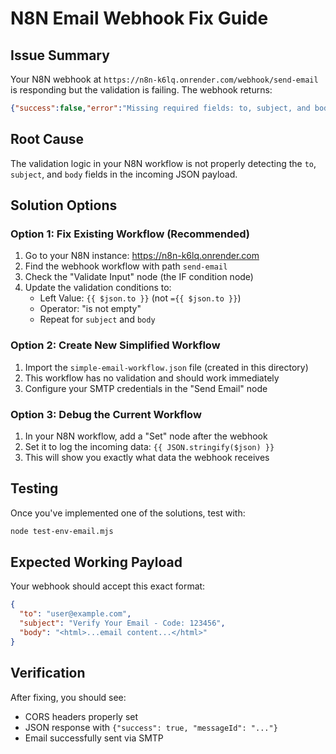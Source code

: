 # N8N Email Webhook Fix Guide

## Issue Summary
Your N8N webhook at `https://n8n-k6lq.onrender.com/webhook/send-email` is responding but the validation is failing. The webhook returns:
```json
{"success":false,"error":"Missing required fields: to, subject, and body are required","errorCode":"VALIDATION_ERROR"}
```

## Root Cause
The validation logic in your N8N workflow is not properly detecting the `to`, `subject`, and `body` fields in the incoming JSON payload.

## Solution Options

### Option 1: Fix Existing Workflow (Recommended)
1. Go to your N8N instance: https://n8n-k6lq.onrender.com
2. Find the webhook workflow with path `send-email`
3. Check the "Validate Input" node (the IF condition node)
4. Update the validation conditions to:
   - Left Value: `{{ $json.to }}` (not `={{ $json.to }}`)
   - Operator: "is not empty"
   - Repeat for `subject` and `body`

### Option 2: Create New Simplified Workflow
1. Import the `simple-email-workflow.json` file (created in this directory)
2. This workflow has no validation and should work immediately
3. Configure your SMTP credentials in the "Send Email" node

### Option 3: Debug the Current Workflow
1. In your N8N workflow, add a "Set" node after the webhook
2. Set it to log the incoming data: `{{ JSON.stringify($json) }}`
3. This will show you exactly what data the webhook receives

## Testing
Once you've implemented one of the solutions, test with:
```bash
node test-env-email.mjs
```

## Expected Working Payload
Your webhook should accept this exact format:
```json
{
  "to": "user@example.com",
  "subject": "Verify Your Email - Code: 123456",
  "body": "<html>...email content...</html>"
}
```

## Verification
After fixing, you should see:
- CORS headers properly set
- JSON response with `{"success": true, "messageId": "..."}`
- Email successfully sent via SMTP